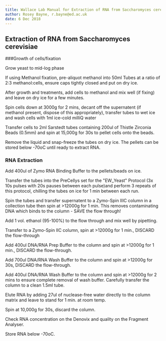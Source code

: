 ```yaml
---
title: Wallace Lab Manual for Extraction of RNA from Saccharomyces cerevisiae
author: Rosey Bayne, r.bayne@ed.ac.uk
date: 6 Dec 2018
---
```



## Extraction of RNA from Saccharomyces cerevisiae ##

###Growth of cells/fixation

Grow yeast to mid-log phase

If using Methanol fixation, pre-aliquot methanol into 50ml Tubes at a ratio of 2:3 methanol:cells, ensure caps tightly closed and put on dry ice.

After growth and treatments, add cells to methanol and mix well (if fixing) and leave on dry ice for a few minutes.

Spin cells down at 3000g for 2 mins, decant off the supernatent (if methanol present, dispose of this appropriately), transfer tubes to wet ice and wash cells with 1ml ice-cold milliQ water

Transfer cells to 2ml Sarstedt tubes containing 200ul of Thistle Zirconia Beads (0.5mm) and spin at 15,000g for 30s to pellet cells onto the beads.

Remove the liquid and snap-freeze the tubes on dry ice. The pellets can be stored below -70oC until ready to extract RNA.


### RNA Extraction ###

Add 400ul of Zymo RNA Binding Buffer to the pellets/beads on ice.

Transfer the tubes into the PreCellys set for the "EW_Yeast" Protocol (3x 10s pulses with 20s pauses between each pulse)and perform 3 repeats of this protocol, chilling the tubes on ice for 1 min between each run.

Spin the tubes and transfer supernatent to a Zymo-Spin IIIC column in a collection tube then spin at >12000g for 1 min.  This removes contaminating DNA which binds to the column - SAVE the flow through!

Add 1 vol. ethanol (95-100%) to the flow through and mix well by pipetting.

Transfer to a Zymo-Spin IIC column, spin at >12000g for 1 min., DISCARD the flow-through

Add 400ul DNA/RNA Prep Buffer to the column and spin at >12000g for 1 min., DISCARD the flow-through.

Add 700ul DNA/RNA Wash Buffer to the column and spin at >12000g for 30s, DISCARD the flow-through.

Add 400ul DNA/RNA Wash Buffer to the column and spin at >12000g for 2 mins to ensure complete removal of wash buffer. Carefully transfer the column to a clean 1.5ml tube.

Elute RNA by adding 27ul of nuclease-free water directly to the column matrix and leave to stand for 1 min. at room temp.

Spin at 10,000g for 30s, discard the column.

Check RNA concentration on the Denovix and quality on the Fragment Analyser.

Store RNA below -70oC.

